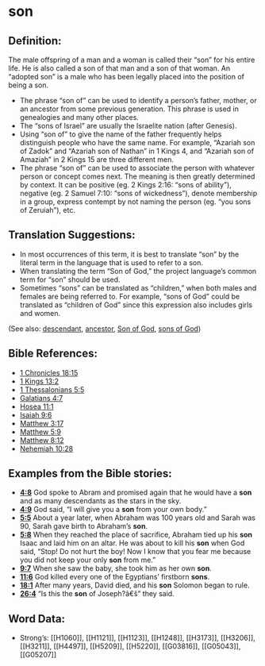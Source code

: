 # son

## Definition:

The male offspring of a man and a woman is called their “son” for his entire life. He is also called a son of that man and a son of that woman. An “adopted son” is a male who has been legally placed into the position of being a son.

* The phrase “son of” can be used to identify a person’s father, mother, or an ancestor from some previous generation. This phrase is used in genealogies and many other places.
* The “sons of Israel” are usually the Israelite nation (after Genesis).
* Using “son of” to give the name of the father frequently helps distinguish people who have the same name. For example, “Azariah son of Zadok” and “Azariah son of Nathan” in 1 Kings 4, and “Azariah son of Amaziah” in 2 Kings 15 are three different men.
* The phrase “son of” can be used to associate the person with whatever person or concept comes next. The meaning is then greatly determined by context. It can be positive (eg. 2 Kings 2:16: “sons of ability”), negative (eg. 2 Samuel 7:10: “sons of wickedness”), denote membership in a group, express contempt by not naming the person (eg. “you sons of Zeruiah”), etc.

## Translation Suggestions:

* In most occurrences of this term, it is best to translate “son” by the literal term in the language that is used to refer to a son.
* When translating the term “Son of God,” the project language’s common term for “son” should be used.
* Sometimes “sons” can be translated as “children,” when both males and females are being referred to. For example, “sons of God” could be translated as “children of God” since this expression also includes girls and women.

(See also: [descendant](../other/descendant.md), [ancestor](../other/father.md), [Son of God](../kt/sonofgod.md), [sons of God](../kt/sonsofgod.md))

## Bible References:

* [1 Chronicles 18:15](rc://en/tn/help/1ch/18/15)
* [1 Kings 13:2](rc://en/tn/help/1ki/13/02)
* [1 Thessalonians 5:5](rc://en/tn/help/1th/05/05)
* [Galatians 4:7](rc://en/tn/help/gal/04/07)
* [Hosea 11:1](rc://en/tn/help/hos/11/01)
* [Isaiah 9:6](rc://en/tn/help/isa/09/06)
* [Matthew 3:17](rc://en/tn/help/mat/03/17)
* [Matthew 5:9](rc://en/tn/help/mat/05/09)
* [Matthew 8:12](rc://en/tn/help/mat/08/12)
* [Nehemiah 10:28](rc://en/tn/help/neh/10/28)

## Examples from the Bible stories:

* __[4:8](rc://en/tn/help/obs/04/08)__ God spoke to Abram and promised again that he would have a __son__ and as many descendants as the stars in the sky.
* __[4:9](rc://en/tn/help/obs/04/09)__ God said, “I will give you a __son__ from your own body.”
* __[5:5](rc://en/tn/help/obs/05/05)__ About a year later, when Abraham was 100 years old and Sarah was 90, Sarah gave birth to Abraham’s __son__.
* __[5:8](rc://en/tn/help/obs/05/08)__ When they reached the place of sacrifice, Abraham tied up his __son__ Isaac and laid him on an altar. He was about to kill his __son__ when God said, “Stop! Do not hurt the boy! Now I know that you fear me because you did not keep your only __son__ from me.”
* __[9:7](rc://en/tn/help/obs/09/07)__ When she saw the baby, she took him as her own __son__.
* __[11:6](rc://en/tn/help/obs/11/06)__ God killed every one of the Egyptians’ firstborn __sons__.
* __[18:1](rc://en/tn/help/obs/18/01)__ After many years, David died, and his __son__ Solomon began to rule.
* __[26:4](rc://en/tn/help/obs/26/04)__ “Is this the __son__ of Joseph?â€š” they said.

## Word Data:

* Strong’s: [[H1060]], [[H1121]], [[H1123]], [[H1248]], [[H3173]], [[H3206]], [[H3211]], [[H4497]], [[H5209]], [[H5220]], [[G03816]], [[G05043]], [[G05207]]
